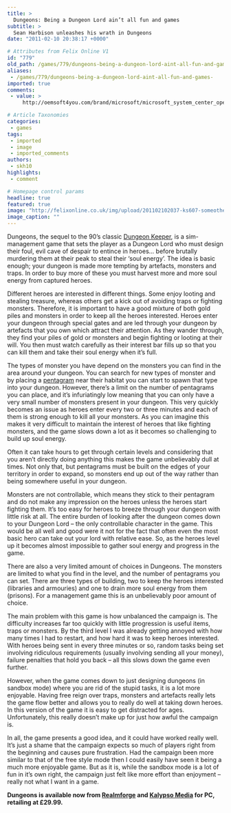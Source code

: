```yaml
---
title: >
  Dungeons: Being a Dungeon Lord ain’t all fun and games
subtitle: >
  Sean Harbison unleashes his wrath in Dungeons
date: "2011-02-10 20:38:17 +0000"

# Attributes from Felix Online V1
id: "779"
old_path: /games/779/dungeons-being-a-dungeon-lord-aint-all-fun-and-games-
aliases:
 - /games/779/dungeons-being-a-dungeon-lord-aint-all-fun-and-games-
imported: true
comments:
 - value: >
     http://oemsoft4you.com/brand/microsoft/microsoft_system_center_operations_manager_2007_r2_windows/ - Buy cheap Microsoft System Center Operations Manager 2007 R2 Oem Software Version <br>http://oemsoft4you.com/brand/intuit/intuit_quicken_home_and_business_2010_windows/ - Buy cheap Intuit Quicken Home And Business 2010 Oem Software Version <br>http://oemsoft4you.com/brand/microsoft/microsoft_office_2008_mac_os_mac_osx/ - Buy cheap Microsoft Office 2008 Mac OS Oem Software Version <br>http://oemsoft4you.com/brand/wolfram/wolfram_mathematica_7_windows/ - Buy cheap Wolfram Mathematica 7 Oem Software Version <br>http://oemsoft4you.com/brand/sony/acid_pro_7_0c/ - Buy cheap Sony ACID Pro 7.0c Oem Software Version <br>,Buy Xilisoft ISO Burner for - 16.90 $ - http://usasoft.net/shop/item/154/ <br>Buy Autodesk AutoCAD Inventor Professional Suite 2010 (32 bit) for - 399.90 $ - http://usasoft.net/shop/item/335/ <br>Buy Neobyte Titan Backup for - 19.90 $ - http://usasoft.net/shop/item/167/ <br>Buy TamoSoft CommView For WiFi 6 Full fo

# Article Taxonomies
categories:
 - games
tags:
 - imported
 - image
 - imported_comments
authors:
 - skh10
highlights:
 - comment

# Homepage control params
headline: true
featured: true
image: "http://felixonline.co.uk/img/upload/201102102037-ks607-someothe.jpg"
image_caption: ""
---
```


Dungeons, the sequel to the 90’s classic [Dungeon Keeper](http://en.wikipedia.org/wiki/Dungeon_Keeper), is a sim-management game that sets the player as a Dungeon Lord who must design their foul, evil cave of despair to entince in heroes... before brutally murdering them at their peak to steal their ‘soul energy’. The idea is basic enough; your dungeon is made more tempting by artefacts, monsters and traps. In order to buy more of these you must harvest more and more soul energy from captured heroes.

Different heroes are interested in different things. Some enjoy looting and stealing treasure, whereas others get a kick out of avoiding traps or fighting monsters. Therefore, it is important to have a good mixture of both gold piles and monsters in order to keep all the heroes interested. Heroes enter your dungeon through special gates and are led through your dungeon by artefacts that you own which attract their attention. As they wander through, they find your piles of gold or monsters and begin fighting or looting at their will. You then must watch carefully as their interest bar fills up so that you can kill them and take their soul energy when it’s full.

The types of monster you have depend on the monsters you can find in the area around your dungeon. You can search for new types of monster and by placing a [pentagram](http://en.wikipedia.org/wiki/Pentagram) near their habitat you can start to spawn that type into your dungeon. However, there’s a limit on the number of pentagrams you can place, and it’s infuriatingly low meaning that you can only have a very small number of monsters present in your dungeon. This very quickly becomes an issue as heroes enter every two or three minutes and each of them is strong enough to kill all your monsters. As you can imagine this makes it very difficult to maintain the interest of heroes that like fighting monsters, and the game slows down a lot as it becomes so challenging to build up soul energy.

Often it can take hours to get through certain levels and considering that you aren’t directly doing anything this makes the game unbelievably dull at times. Not only that, but pentagrams must be built on the edges of your territory in order to expand, so monsters end up out of the way rather than being somewhere useful in your dungeon.

Monsters are not controllable, which means they stick to their pentagram and do not make any impression on the heroes unless the heroes start fighting them. It’s too easy for heroes to breeze through your dungeon with little risk at all. The entire burden of looking after the dungeon comes down to your Dungeon Lord – the only controllable character in the game. This would be all well and good were it not for the fact that often even the most basic hero can take out your lord with relative ease. So, as the heroes level up it becomes almost impossible to gather soul energy and progress in the game.

There are also a very limited amount of choices in Dungeons. The monsters are limited to what you find in the level, and the number of pentagrams you can set. There are three types of building, two to keep the heroes interested (libraries and armouries) and one to drain more soul energy from them (prisons). For a management game this is an unbelievably poor amount of choice.

The main problem with this game is how unbalanced the campaign is. The difficulty increases far too quickly with little progression is useful items, traps or monsters. By the third level I was already getting annoyed with how many times I had to restart, and how hard it was to keep heroes interested. With heroes being sent in every three minutes or so, random tasks being set involving ridiculous requirements (usually involving sending all your money), failure penalties that hold you back – all this slows down the game even further.

However, when the game comes down to just designing dungeons (in sandbox mode) where you are rid of the stupid tasks, it is a lot more enjoyable. Having free reign over traps, monsters and artefacts really lets the game flow better and allows you to really do well at taking down heroes. In this version of the game it is easy to get distracted for ages. Unfortunately, this really doesn’t make up for just how awful the campaign is.

In all, the game presents a good idea, and it could have worked really well. It’s just a shame that the campaign expects so much of players right from the beginning and causes pure frustration. Had the campaign been more similar to that of the free style mode then I could easily have seen it being a much more enjoyable game. But as it is, while the sandbox mode is a lot of fun in it’s own right, the campaign just felt like more effort than enjoyment – really not what I want in a game.

__Dungeons is available now from [Realmforge](http://www.realmforgestudios.com/en/) and [Kalypso Media](http://www.kalypsomedia.com/) for PC, retailing at £29.99.__
